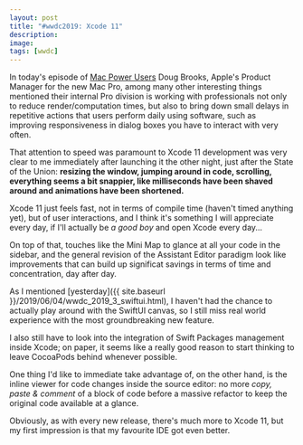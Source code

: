 ```yaml
---
layout: post
title: "#wwdc2019: Xcode 11"
description:
image:
tags: [wwdc]
---
```

In today's episode of [Mac Power Users](https://overcast.fm/+FrCGusXrQ) Doug Brooks, Apple's Product Manager for the new Mac Pro, among many other interesting things mentioned their internal Pro division is working with professionals not only to reduce render/computation times, but also to bring down small delays in repetitive actions that users perform daily using software, such as improving responsiveness in dialog boxes you have to interact with very often.

That attention to speed was paramount to Xcode 11 development was very clear to me immediately after launching it the other night, just after the State of the Union: **resizing the window, jumping around in code, scrolling, everything seems a bit snappier, like milliseconds have been shaved around and animations have been shortened.**

Xcode 11 just feels fast, not in terms of compile time (haven't timed anything yet), but of user interactions, and I think it's something I will appreciate every day, if I'll actually be *a good boy* and open Xcode every day...

On top of that, touches like the Mini Map to glance at all your code in the sidebar, and the general revision of the Assistant Editor paradigm look like improvements that can build up significat savings in terms of time and concentration, day after day.

As I mentioned [yesterday]({{ site.baseurl }}/2019/06/04/wwdc_2019_3_swiftui.html), I haven't had the chance to actually play around with the SwiftUI canvas, so I still miss real world experience with the most groundbreaking new feature.

I also still have to look into the integration of Swift Packages management inside Xcode; on paper, it seems like a really good reason to start thinking to leave CocoaPods behind whenever possible.

One thing I'd like to immediate take advantage of, on the other hand, is the inline viewer for code changes inside the source editor: no more *copy, paste & comment* of a block of code before a massive refactor to keep the original code available at a glance.

Obviously, as with every new release, there's much more to Xcode 11, but my first impression is that my favourite IDE got even better.